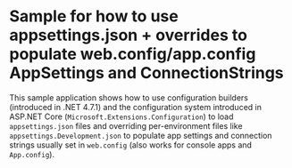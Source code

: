 # Sample for how to use appsettings.json + overrides to populate web.config/app.config AppSettings and ConnectionStrings

This sample application shows how to use configuration builders (introduced in .NET 4.7.1) and the
configuration system introduced in ASP.NET Core (`Microsoft.Extensions.Configuration`) to load
`appsettings.json` files and overriding per-environment files like `appsettings.Development.json`
to populate app settings and connection strings usually set in `web.config` (also works for console apps
and `App.config`).